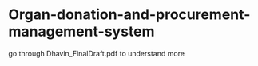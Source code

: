 # Organ-donation-and-procurement-management-system


go through Dhavin_FinalDraft.pdf to understand more
